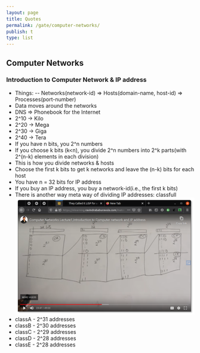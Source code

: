 ```yaml
---
layout: page
title: Quotes
permalink: /gate/computer-networks/
publish: t
type: list
---
```


## Computer Networks

### Introduction to Computer Network & IP address
- Things:
-- Networks(network-id) => Hosts(domain-name, host-id) => Processes(port-number)
- Data moves around the networks
- DNS => Phonebook for the Internet
- 2^10 -> Kilo
- 2^20 -> Mega
- 2^30 -> Giga
- 2^40 -> Tera
- If you have n bits, you 2^n numbers
- If you choose k bits (k<n), you divide 2^n numbers into 2^k parts(with 2^(n-k) elements in each division)
- This is how you divide networks & hosts
- Choose the first k bits to get k networks and leave the (n-k) bits for each host
- You have n = 32 bits for IP address
- If you buy an IP address, you buy a network-id(i.e., the first k bits)
- There is another way meta way of dividing IP addresses: classfull
![alt text](https://raw.githubusercontent.com/madhu-surisetti/madhu-surisetti.github.io/master/images/gate/classfull.png "Classfull division of IP addresses")
- classA - 2^31 addresses
- classB - 2^30 addresses
- classC - 2^29 addresses
- classD - 2^28 addresses
- classE - 2^28 addresses
